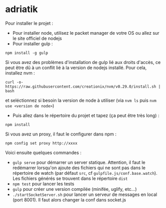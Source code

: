 # adriatik

Pour installer le projet :
* Pour installer node, utilisez le packet manager de votre OS ou allez sur le site officiel de nodejs
* Pour installer gulp :
```
npm install -g gulp
```

Si vous avez des problèmes d'installation de gulp lié aux droits d'accès, ce peut être dû à un conflit lié à la version de nodejs installé.
Pour cela, installez nvm :

`curl -o- https://raw.githubusercontent.com/creationix/nvm/v0.29.0/install.sh | bash`

et seléctionnez si besoin la version de node à utiliser (via `nvm ls` puis `nvm use <version de node>`)


* Puis allez dans le répertoire du projet et tapez (ça peut être très long) :
```
npm install
``` 

Si vous avez un proxy, il faut le configurer dans npm :
```
npm config set proxy http://xxxx
```


Voici ensuite quelques commandes :
* ```gulp serve``` pour démarrer un server statique. Attention, il faut le redémarrer lorsqu'on ajoute des fichiers qui ne sont pas dans le répertoire de watch (par défaut ```src```, cf ```gulpfile.js/conf.base.watch```).
Les fichiers générés se trouvent dans le répertoire ```dist```
* ```npm test``` pour lancer les tests
* ```gulp``` pour créer une version compilée (minifée, uglify, etc...)
* ```./startSocketServer.sh``` pour lancer un serveur de messages en local (port 8001). Il faut alors changer la conf dans socket.js
